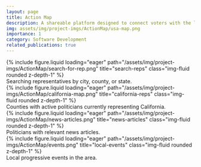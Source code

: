 ```yaml
---
layout: page
title: Action Map
description: A shareable platform designed to connect voters with the local progressive community and help organizations reach new activists. An interactive map enables users to visualize the political landscape, attend local events, and voice their opinions to decision-makers by sharing news and engaging with their community.
img: assets/img/project-imgs/ActionMap/usa-map.png
importance: 1
category: Software Development
related_publications: true
---
```


<!-- Every project has a beautiful feature showcase page.
It's easy to include images in a flexible 3-column grid format.
Make your photos 1/3, 2/3, or full width.

To give your project a background in the portfolio page, just add the img tag to the front matter like so:

    ---
    layout: page
    title: project
    description: a project with a background image
    img: /assets/img/12.jpg
    --- -->

<div class="row">
    <div class="col-sm mt-3 mt-md-0">
        {% include figure.liquid loading="eager" path="/assets/img/project-imgs/ActionMap/search-for-rep.png" title="search-reps" class="img-fluid rounded z-depth-1" %}
    </div>
</div>
<div class="caption">
    Searching representatives by city, county, or state.
</div>

<div class="row">
    <div class="col-sm mt-3 mt-md-0">
        {% include figure.liquid loading="eager" path="/assets/img/project-imgs/ActionMap/california-map.png" title="california-reps" class="img-fluid rounded z-depth-1" %}
    </div>
</div>
<div class="caption">
    Counties with active politicians currently representing California.
</div>

<div class="row">
    <div class="col-sm mt-3 mt-md-0">
        {% include figure.liquid loading="eager" path="/assets/img/project-imgs/ActionMap/news-articles.png" title="news-articles" class="img-fluid rounded z-depth-1" %}
    </div>
</div>
<div class="caption">
    Politicians with relevant news articles.
</div>

<div class="row">
    <div class="col-sm mt-3 mt-md-0">
        {% include figure.liquid loading="eager" path="/assets/img/project-imgs/ActionMap/events.png" title="local-events" class="img-fluid rounded z-depth-1" %}
    </div>
</div>
<div class="caption">
    Local progressive events in the area.
</div>
